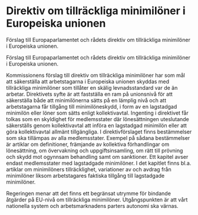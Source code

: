 # Direktiv om tillräckliga minimilöner i Europeiska unionen

Förslag till Europaparlamentet och rådets direktiv om tillräckliga minimilöner i Europeiska unionen.

Förslag till Europaparlamentet och rådets direktiv om tillräckliga minimilöner i Europeiska unionen.

Kommissionens förslag till direktiv om tillräckliga minimilöner har som mål att säkerställa att arbetstagarna i Europeiska unionen skyddas med tillräckliga minimilöner som tillåter en skälig levnadsstandard var de än arbetar. Direktivets syfte är att fastställa en ram på unionsnivå för att säkerställa både att minimilönerna sätts på en lämplig nivå och att
arbetstagarna får tillgång till minimilöneskydd, i form av en lagstadgad
minimilön eller löner som sätts enligt kollektivavtal. Ingenting i direktivet får tolkas som en skyldighet för medlemsstater där lönesättningen uteslutande säkerställs genom kollektivavtal att införa en lagstadgad minimilön eller att göra kollektivavtal allmänt tillgängliga. I direktivförslaget finns bestämmelser som ska tillämpas av alla medlemsstater. Exempel på sådana bestämmelser är artiklar om definitioner, främjande av kollektiva förhandlingar om lönesättning, om övervakning och uppgiftsinsamling, om rätt till prövning och skydd mot ogynnsam behandling samt om sanktioner. Ett kapitel avser endast medlemsstater med lagstadgade minimilöner. I det kapitlet finns bl.a. artiklar om minimilöners tillräcklighet, variationer av och avdrag från minimilöner liksom arbetstagares faktiska tillgång till lagstadgade minimilöner.

Regeringen menar att det finns ett begränsat utrymme för bindande åtgärder på EU-nivå om tillräckliga minimilöner. Utgångspunkten är att vårt nationella system och arbetsmarknadens parters autonomi ska värnas.
